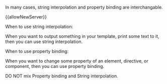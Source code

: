 In many cases, string interpolation and property binding are interchangable.

  <p>{{allowNewServer}}</p>
  <p [innerText]="allowNewServer"></p>

When to use string interpolation:

  When you want to output something in your template, print some text to it, then you can use string interpolation.

When to use property binding:

  When you want to change some property of an element, directive, or component, then you can use property binding.

DO NOT mix Property binding and String interpolation.